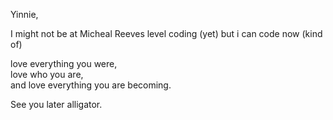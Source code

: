 
Yinnie,  

I might not be at Micheal Reeves level coding (yet) but i can code now (kind of)

love everything you were,  
love who you are,  
and love everything you are becoming.  

See you later alligator.
